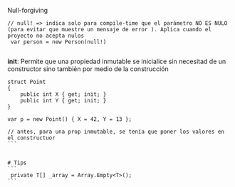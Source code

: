Null-forgiving
```
// null! => indica solo para compile-time que el parámetro NO ES NULO (para evitar que muestre un mensaje de error ). Aplica cuando el proyecto no acepta nulos
 var person = new Person(null!)     
 
```
__init__: Permite que una propiedad inmutable se inicialice sin necesitad de un constructor sino también por medio de la construcción
````
struct Point
{
    public int X { get; init; }
    public int Y { get; init; }
}

var p = new Point() { X = 42, Y = 13 };

// antes, para una prop inmutable, se tenía que poner los valores en el constructuor
```


# Tips
```
 private T[] _array = Array.Empty<T>();
```